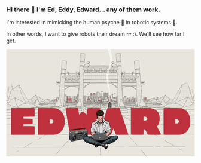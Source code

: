 ### Hi there 👋 I'm Ed, Eddy, Edward... any of them work.
I'm interested in mimicking the human psyche 🧠 in robotic systems 🤖.

In other words, I want to give robots their dream 💤	:). We'll see how far I get.

![Alt Text](EEE.gif)
